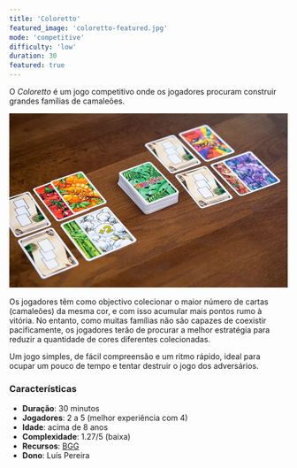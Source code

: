 ```yaml
---
title: 'Coloretto'
featured_image: 'coloretto-featured.jpg'
mode: 'competitive'
difficulty: 'low'
duration: 30
featured: true
---
```

O *Coloretto* é um jogo competitivo onde os jogadores procuram construir grandes famílias de camaleões.

<!--more-->

![Coloretto board setup](coloretto-featured.jpg)

Os jogadores têm como objectivo colecionar o maior número de cartas (camaleões) da mesma cor, e com isso acumular mais pontos rumo à vitória. No entanto, como muitas famílias não são capazes de coexistir pacificamente, os jogadores terão de procurar a melhor estratégia para reduzir a quantidade de cores diferentes colecionadas.

Um jogo simples, de fácil compreensão e um ritmo rápido, ideal para ocupar um pouco de tempo e tentar destruir o jogo dos adversários.

### Características

- **Duração**: 30 minutos
- **Jogadores**: 2 a 5 (melhor experiência com 4)
- **Idade**: acima de 8 anos
- **Complexidade**: 1.27/5 (baixa)
- **Recursos**: [BGG](https://boardgamegeek.com/boardgame/5782/coloretto)
- **Dono**: Luís Pereira
